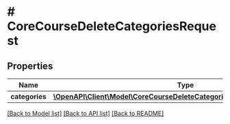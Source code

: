 # # CoreCourseDeleteCategoriesRequest

## Properties

Name | Type | Description | Notes
------------ | ------------- | ------------- | -------------
**categories** | [**\OpenAPI\Client\Model\CoreCourseDeleteCategoriesRequestCategoriesInner[]**](CoreCourseDeleteCategoriesRequestCategoriesInner.md) |  |

[[Back to Model list]](../../README.md#models) [[Back to API list]](../../README.md#endpoints) [[Back to README]](../../README.md)
